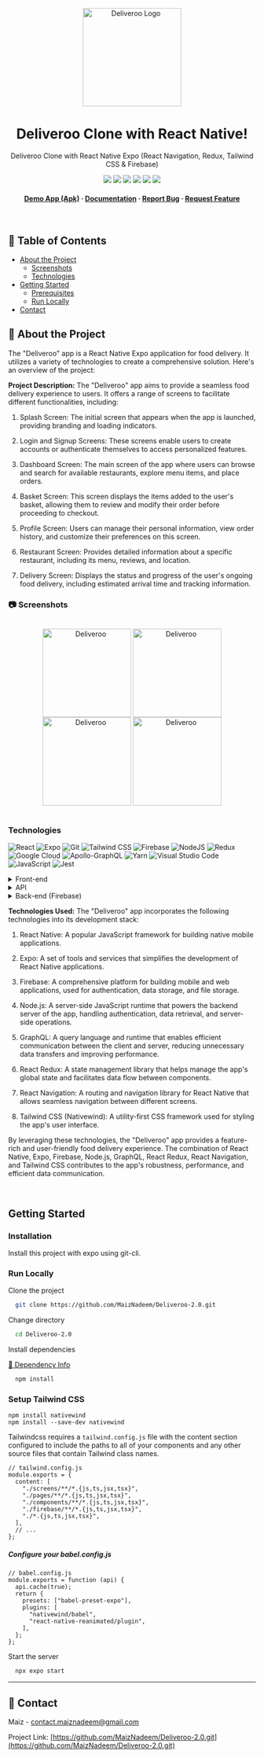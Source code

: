 <div align="center">

<img src="https://github.com/MaizNadeem/Deliveroo-2.0/blob/main/assets/logo.png" alt="Deliveroo Logo" width="200" height="200" />
  
# Deliveroo Clone with React Native!

<p>Deliveroo Clone with React Native Expo (React Navigation, Redux, Tailwind CSS & Firebase)</p>

<!-- Badges -->

<a href="#" target="_blank">![](https://img.shields.io/badge/iOS%2FAndroid-Yes-green)</a>
![](https://img.shields.io/badge/Maintained-No-orange)
![](https://img.shields.io/github/forks/MaizNadeem/Deliveroo-2.0.svg)
![](https://img.shields.io/github/stars/MaizNadeem/Deliveroo-2.0.svg)
![](https://img.shields.io/github/issues/MaizNadeem/Deliveroo-2.0)
![](https://img.shields.io/github/last-commit/MaizNadeem/Deliveroo-2.0)

<h4>
    <a href="https://drive.google.com/file/d/1yGeEmzMSG1cvEjTx2Am3kkB4xIG3apDv/view?usp=drive_link">Demo App (Apk)</a>
    <span> · </span>
    <a href="https://github.com/MaizNadeem/Deliveroo-2.0/blob/main/README.md">Documentation</a>
    <span> · </span>
    <a href="https://github.com/MaizNadeem/Deliveroo-2.0/issues">Report Bug</a>
    <span> · </span>
    <a href="https://github.com/MaizNadeem/Deliveroo-2.0/issues">Request Feature</a>
</h4>

</div>

<br>

<!-- Table of Contents -->

## :notebook_with_decorative_cover: Table of Contents

- [About the Project](#star2-about-the-project)
    - [Screenshots](#camera-screenshots)
    - [Technologies](#technologies)
- [Getting Started](#getting-started)
    - [Prerequisites](#prerequisites)
    - [Run Locally](#run-locally)
- [Contact](#contact)

<!-- About the Project -->

## :star2: About the Project

The "Deliveroo" app is a React Native Expo application for food delivery. It utilizes a variety of technologies to create a comprehensive solution. Here's an overview of the project:

**Project Description:**
The "Deliveroo" app aims to provide a seamless food delivery experience to users. It offers a range of screens to facilitate different functionalities, including:

1. Splash Screen: The initial screen that appears when the app is launched, providing branding and loading indicators.

2. Login and Signup Screens: These screens enable users to create accounts or authenticate themselves to access personalized features.

3. Dashboard Screen: The main screen of the app where users can browse and search for available restaurants, explore menu items, and place orders.

4. Basket Screen: This screen displays the items added to the user's basket, allowing them to review and modify their order before proceeding to checkout.

5. Profile Screen: Users can manage their personal information, view order history, and customize their preferences on this screen.

6. Restaurant Screen: Provides detailed information about a specific restaurant, including its menu, reviews, and location.

7. Delivery Screen: Displays the status and progress of the user's ongoing food delivery, including estimated arrival time and tracking information.

<!-- Screenshots -->

### :camera: Screenshots

<div style="display: inline_block" align="center">
<br>
	<img align="center" alt="Deliveroo" width="180" src="https://github.com/MaizNadeem/Deliveroo-2.0/blob/main/Screenshots/4.jpg">
	<img align="center" alt="Deliveroo" width="180" src="https://github.com/MaizNadeem/Deliveroo-2.0/blob/main/Screenshots/5.jpg">
	<img align="center" alt="Deliveroo" width="180" src="https://github.com/MaizNadeem/Deliveroo-2.0/blob/main/Screenshots/6.jpg">
	<img align="center" alt="Deliveroo" width="180" src="https://github.com/MaizNadeem/Deliveroo-2.0/blob/main/Screenshots/7.jpg">
</div>
<br>

### Technologies

![React](https://img.shields.io/badge/React_Native-20232A?style=for-the-badge&logo=react&logoColor=61DAFB)
![Expo](https://img.shields.io/badge/expo-1C1E24?style=for-the-badge&logo=expo&logoColor=#D04A37)
![Git](https://img.shields.io/badge/GIT-E44C30?style=for-the-badge&logo=git&logoColor=white)
![Tailwind CSS](https://img.shields.io/badge/Tailwind_CSS-38B2AC?style=for-the-badge&logo=tailwind-css&logoColor=white)
![Firebase](https://img.shields.io/badge/Firebase-FFC900?style=for-the-badge&logo=Firebase&logoColor=white)
![NodeJS](https://img.shields.io/badge/node.js-6DA55F?style=for-the-badge&logo=node.js&logoColor=white)
![Redux](https://img.shields.io/badge/redux-%23593d88.svg?style=for-the-badge&logo=redux&logoColor=white)
![Google Cloud](https://img.shields.io/badge/GoogleCloud-%234285F4.svg?style=for-the-badge&logo=google-cloud&logoColor=white)
![Apollo-GraphQL](https://img.shields.io/badge/-ApolloGraphQL-311C87?style=for-the-badge&logo=apollo-graphql)
![Yarn](https://img.shields.io/badge/yarn-%232C8EBB.svg?style=for-the-badge&logo=yarn&logoColor=white)
![Visual Studio Code](https://img.shields.io/badge/Visual%20Studio%20Code-0078d7.svg?style=for-the-badge&logo=visual-studio-code&logoColor=white)
![JavaScript](https://img.shields.io/badge/javascript-%23323330.svg?style=for-the-badge&logo=javascript&logoColor=%23F7DF1E)
![Jest](https://img.shields.io/badge/-jest-%23C21325?style=for-the-badge&logo=jest&logoColor=white)

<details>
    <summary>Front-end</summary>
    <ul>
        <li>React Native</li>
        <li>Redux</li>
        <li>React Navigation</li>
        <li>Tailwind CSS</li>
    </ul>
</details>

<details>
    <summary>API</summary>
    <ul>
        <li>Google Maps (Cloud API)</li>
    </ul>
</details>

<details>
    <summary>Back-end (Firebase)</summary>
    <ul>
        <li>Firestore</li>
        <li>Firebase Authentication</li>
        <li>Storage Bucket</li>
        <li>Cloud Functions</li>
        <li>GraphQL</li>
        <li>Node JS</li>
    </ul>
</details>

**Technologies Used:**
The "Deliveroo" app incorporates the following technologies into its development stack:

1. React Native: A popular JavaScript framework for building native mobile applications.

2. Expo: A set of tools and services that simplifies the development of React Native applications.

3. Firebase: A comprehensive platform for building mobile and web applications, used for authentication, data storage, and file storage.

4. Node.js: A server-side JavaScript runtime that powers the backend server of the app, handling authentication, data retrieval, and server-side operations.

5. GraphQL: A query language and runtime that enables efficient communication between the client and server, reducing unnecessary data transfers and improving performance.

6. React Redux: A state management library that helps manage the app's global state and facilitates data flow between components.

7. React Navigation: A routing and navigation library for React Native that allows seamless navigation between different screens.

8. Tailwind CSS (Nativewind): A utility-first CSS framework used for styling the app's user interface.

By leveraging these technologies, the "Deliveroo" app provides a feature-rich and user-friendly food delivery experience. The combination of React Native, Expo, Firebase, Node.js, GraphQL, React Redux, React Navigation, and Tailwind CSS contributes to the app's robustness, performance, and efficient data communication.

<br />



## Getting Started

### Installation

Install this project with expo using git-cli.

<!-- Run Locally -->

### Run Locally

Clone the project

```bash
  git clone https://github.com/MaizNadeem/Deliveroo-2.0.git
```

Change directory

```bash
  cd Deliveroo-2.0
```

Install dependencies

<a href="https://github.com/MaizNadeem/Deliveroo-2.0/blob/main/package.json" target="_blank">🔶 Dependency Info</a>

```bash
  npm install
```

### Setup Tailwind CSS

```
npm install nativewind
npm install --save-dev nativewind
```

Tailwindcss requires a `tailwind.config.js` file with the content section configured to include the paths to all of your components and any other source files that contain Tailwind class names.

```
// tailwind.config.js
module.exports = {
  content: [
    "./screens/**/*.{js,ts,jsx,tsx}",
    "./pages/**/*.{js,ts,jsx,tsx}",
    "./components/**/*.{js,ts,jsx,tsx}",
    "./firebase/**/*.{js,ts,jsx,tsx}",
    "./*.{js,ts,jsx,tsx}",
  ],
  // ...
};
```

##### Configure your babel.config.js

```
// babel.config.js
module.exports = function (api) {
  api.cache(true);
  return {
    presets: ["babel-preset-expo"],
    plugins: [
      "nativewind/babel",
      "react-native-reanimated/plugin",
    ],
  };
};
```

Start the server

```bash
  npx expo start
```
<hr />

## :handshake: Contact

Maiz - contact.maiznadeem@gmail.com

Project Link: [https://github.com/MaizNadeem/Deliveroo-2.0.git](https://github.com/MaizNadeem/Deliveroo-2.0.git)
